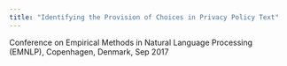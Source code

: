 ```yaml
---
title: "Identifying the Provision of Choices in Privacy Policy Text"
---
```


Conference on Empirical Methods in Natural Language Processing (EMNLP), Copenhagen, Denmark, Sep 2017

